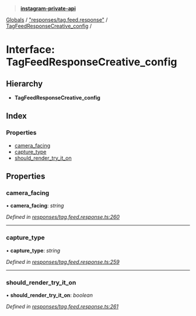 > **[instagram-private-api](../README.md)**

[Globals](../README.md) / ["responses/tag.feed.response"](../modules/_responses_tag_feed_response_.md) / [TagFeedResponseCreative_config](_responses_tag_feed_response_.tagfeedresponsecreative_config.md) /

# Interface: TagFeedResponseCreative_config

## Hierarchy

* **TagFeedResponseCreative_config**

## Index

### Properties

* [camera_facing](_responses_tag_feed_response_.tagfeedresponsecreative_config.md#camera_facing)
* [capture_type](_responses_tag_feed_response_.tagfeedresponsecreative_config.md#capture_type)
* [should_render_try_it_on](_responses_tag_feed_response_.tagfeedresponsecreative_config.md#should_render_try_it_on)

## Properties

###  camera_facing

• **camera_facing**: *string*

*Defined in [responses/tag.feed.response.ts:260](https://github.com/dilame/instagram-private-api/blob/173bc62/src/responses/tag.feed.response.ts#L260)*

___

###  capture_type

• **capture_type**: *string*

*Defined in [responses/tag.feed.response.ts:259](https://github.com/dilame/instagram-private-api/blob/173bc62/src/responses/tag.feed.response.ts#L259)*

___

###  should_render_try_it_on

• **should_render_try_it_on**: *boolean*

*Defined in [responses/tag.feed.response.ts:261](https://github.com/dilame/instagram-private-api/blob/173bc62/src/responses/tag.feed.response.ts#L261)*